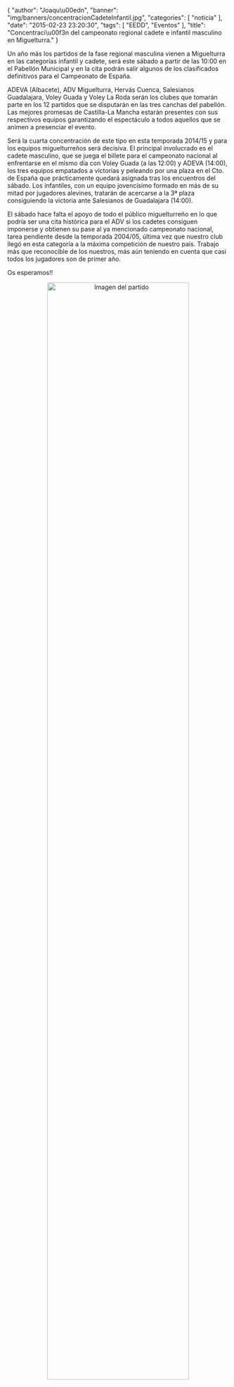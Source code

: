 {
  "author": "Joaqu\u00edn", 
  "banner": "img/banners/concentracionCadeteInfantil.jpg", 
  "categories": [
    "noticia"
  ], 
  "date": "2015-02-23 23:20:30", 
  "tags": [
    "EEDD", 
    "Eventos"
  ], 
  "title": "Concentraci\u00f3n del campeonato regional cadete e infantil masculino en Miguelturra."
}

Un año más los partidos de la fase regional masculina vienen a Miguelturra en las categorías infantil y cadete, será este sábado a partir de las 10:00 en el Pabellón Municipal y en la cita podrán salir algunos de los clasificados definitivos para el Campeonato de España.

ADEVA (Albacete), ADV Miguelturra, Hervás Cuenca, Salesianos Guadalajara, Voley Guada y Voley La Roda serán los clubes que tomarán parte en los 12 partidos que se disputarán en las tres canchas del pabellón. Las mejores promesas de Castilla-La Mancha estarán presentes con sus respectivos equipos garantizando el espectáculo a todos aquellos que se animen a presenciar el evento.

Será la cuarta concentración de este tipo en esta temporada 2014/15 y para los equipos miguelturreños será decisiva. El principal involucrado es el cadete masculino, que se juega el billete para el campeonato nacional al enfrentarse en el mismo día con Voley Guada (a las 12:00) y ADEVA (14:00), los tres equipos empatados a victorias y peleando por una plaza en el Cto. de España que prácticamente quedará asignada tras los encuentros del sábado. Los infantiles, con un equipo jovencísimo formado en más de su mitad por jugadores alevines, tratarán de acercarse a la 3ª plaza consiguiendo la victoria ante Salesianos de Guadalajara (14:00).

El sábado hace falta el apoyo de todo el público miguelturreño en lo que podría ser una cita histórica para el ADV si los cadetes consiguen imponerse y obtienen su pase al ya mencionado campeonato nacional, tarea pendiente desde la temporada 2004/05, última vez que nuestro club llegó en esta categoría a la máxima competición de nuestro país. Trabajo más que reconocible de los nuestros, más aún teniendo en cuenta que casi todos los jugadores son de primer año.

Os esperamos!!

<center>
<a target="_new" href="http://www.advmiguelturra.org/img/banners/concentracionCadeteInfantil.jpg"> 
<img alt="Imagen del partido" width="80%" align="center" src="http://www.advmiguelturra.org/img/banners/concentracionCadeteInfantil.jpg"/> </a> </center>



